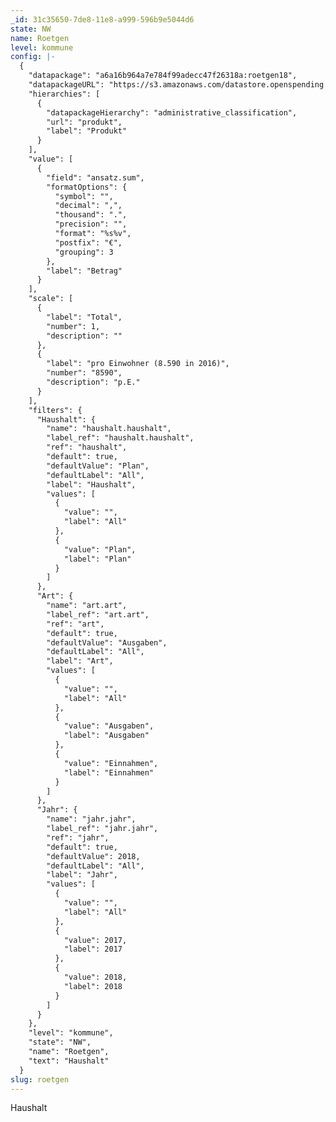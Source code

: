 ```yaml
---
_id: 31c35650-7de8-11e8-a999-596b9e5044d6
state: NW
name: Roetgen
level: kommune
config: |-
  {
    "datapackage": "a6a16b964a7e784f99adecc47f26318a:roetgen18",
    "datapackageURL": "https://s3.amazonaws.com/datastore.openspending.org/a6a16b964a7e784f99adecc47f26318a/roetgen18/final/datapackage.json",    
    "hierarchies": [
      {
        "datapackageHierarchy": "administrative_classification",
        "url": "produkt",
        "label": "Produkt"
      }
    ],
    "value": [
      {
        "field": "ansatz.sum",
        "formatOptions": {
          "symbol": "",
          "decimal": ",",
          "thousand": ".",
          "precision": "",
          "format": "%s%v",
          "postfix": "€",
          "grouping": 3
        },
        "label": "Betrag"
      }
    ],
    "scale": [
      {
        "label": "Total",
        "number": 1,
        "description": ""
      },
      {
        "label": "pro Einwohner (8.590 in 2016)",
        "number": "8590",
        "description": "p.E."
      }
    ],
    "filters": {
      "Haushalt": {
        "name": "haushalt.haushalt",
        "label_ref": "haushalt.haushalt",
        "ref": "haushalt",
        "default": true,
        "defaultValue": "Plan",
        "defaultLabel": "All",
        "label": "Haushalt",
        "values": [
          {
            "value": "",
            "label": "All"
          },
          {
            "value": "Plan",
            "label": "Plan"
          }
        ]
      },
      "Art": {
        "name": "art.art",
        "label_ref": "art.art",
        "ref": "art",
        "default": true,
        "defaultValue": "Ausgaben",
        "defaultLabel": "All",
        "label": "Art",
        "values": [
          {
            "value": "",
            "label": "All"
          },
          {
            "value": "Ausgaben",
            "label": "Ausgaben"
          },
          {
            "value": "Einnahmen",
            "label": "Einnahmen"
          }
        ]
      },
      "Jahr": {
        "name": "jahr.jahr",
        "label_ref": "jahr.jahr",
        "ref": "jahr",
        "default": true,
        "defaultValue": 2018,
        "defaultLabel": "All",
        "label": "Jahr",
        "values": [
          {
            "value": "",
            "label": "All"
          },
          {
            "value": 2017,
            "label": 2017
          },
          {
            "value": 2018,
            "label": 2018
          }
        ]
      }
    },
    "level": "kommune",
    "state": "NW",
    "name": "Roetgen",
    "text": "Haushalt"
  }
slug: roetgen
---
```

Haushalt
